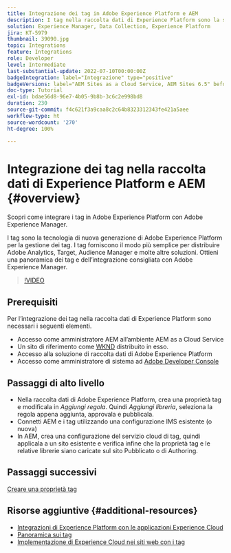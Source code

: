 ```yaml
---
title: Integrazione dei tag in Adobe Experience Platform e AEM
description: I tag nella raccolta dati di Experience Platform sono la soluzione di gestione dei tag di nuova generazione di Adobe e il modo migliore per distribuire Adobe Analytics, Target, Audience Manager e molte altre soluzioni. Ottieni una panoramica dei tag in Adobe Experience Platform e dell’integrazione consigliata con Adobe Experience Manager.
solution: Experience Manager, Data Collection, Experience Platform
jira: KT-5979
thumbnail: 39090.jpg
topic: Integrations
feature: Integrations
role: Developer
level: Intermediate
last-substantial-update: 2022-07-10T00:00:00Z
badgeIntegration: label="Integrazione" type="positive"
badgeVersions: label="AEM Sites as a Cloud Service, AEM Sites 6.5" before-title="false"
doc-type: Tutorial
exl-id: bdae56d8-96e7-4b05-9b8b-3c6c2e998bd8
duration: 230
source-git-commit: f4c621f3a9caa8c2c64b8323312343fe421a5aee
workflow-type: ht
source-wordcount: '270'
ht-degree: 100%

---
```


# Integrazione dei tag nella raccolta dati di Experience Platform e AEM {#overview}

Scopri come integrare i tag in Adobe Experience Platform con Adobe Experience Manager.

I tag sono la tecnologia di nuova generazione di Adobe Experience Platform per la gestione dei tag. I tag forniscono il modo più semplice per distribuire Adobe Analytics, Target, Audience Manager e molte altre soluzioni. Ottieni una panoramica dei tag e dell’integrazione consigliata con Adobe Experience Manager.

>[!VIDEO](https://video.tv.adobe.com/v/3417061?quality=12&learn=on)

## Prerequisiti

Per l’integrazione dei tag nella raccolta dati di Experience Platform sono necessari i seguenti elementi.

+ Accesso come amministratore AEM all’ambiente AEM as a Cloud Service
+ Un sito di riferimento come [WKND](https://github.com/adobe/aem-guides-wknd) distribuito in esso.
+ Accesso alla soluzione di raccolta dati di Adobe Experience Platform
+ Accesso come amministratore di sistema ad [Adobe Developer Console](https://developer.adobe.com/developer-console/)


## Passaggi di alto livello

+ Nella raccolta dati di Adobe Experience Platform, crea una proprietà tag e modificala in _Aggiungi regola_. Quindi _Aggiungi libreria_, seleziona la regola appena aggiunta, approvala e pubblicala.
+ Connetti AEM e i tag utilizzando una configurazione IMS esistente (o nuova)
+ In AEM, crea una configurazione del servizio cloud di tag, quindi applicala a un sito esistente e verifica infine che la proprietà tag e le relative librerie siano caricate sul sito Pubblicato o di Authoring.

## Passaggi successivi

[Creare una proprietà tag](create-tag-property.md)

## Risorse aggiuntive {#additional-resources}

+ [Integrazioni di Experience Platform con le applicazioni Experience Cloud](https://experienceleague.adobe.com/it/docs/platform-learn/tutorials/intro-to-platform/integrations-with-experience-cloud-applications)
+ [Panoramica sui tag](https://experienceleague.adobe.com/it/docs/experience-platform/tags/home)
+ [Implementazione di Experience Cloud nei siti web con i tag](https://experienceleague.adobe.com/it/docs/platform-learn/implement-in-websites/overview)
